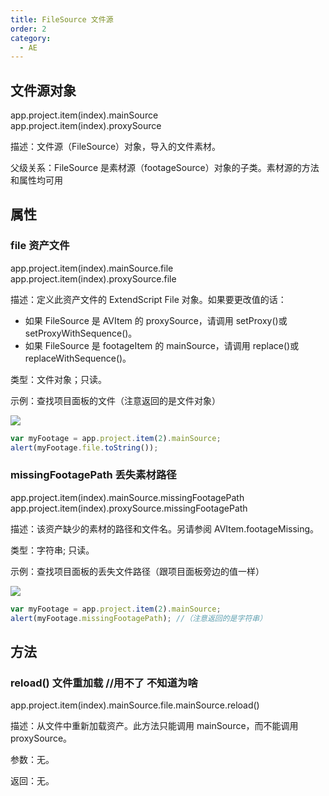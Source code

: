 ```yaml
---
title: FileSource 文件源
order: 2
category:
  - AE
---
```


## 文件源对象

app.project.item(index).mainSource  
app.project.item(index).proxySource

描述：文件源（FileSource）对象，导入的文件素材。

父级关系：FileSource 是素材源（footageSource）对象的子类。素材源的方法和属性均可用

## 属性

### file 资产文件

app.project.item(index).mainSource.file  
app.project.item(index).proxySource.file

描述：定义此资产文件的 ExtendScript File 对象。如果要更改值的话：

- 如果 FileSource 是 AVItem 的 proxySource，请调用 setProxy()或 setProxyWithSequence()。
- 如果 FileSource 是 footageItem 的 mainSource，请调用 replace()或 replaceWithSequence()。

类型：文件对象；只读。

示例：查找项目面板的文件（注意返回的是文件对象）

![](https://cdn.yuelili.com/20211012162834.png)

```javascript
var myFootage = app.project.item(2).mainSource;
alert(myFootage.file.toString());
```

### missingFootagePath 丢失素材路径

app.project.item(index).mainSource.missingFootagePath  
app.project.item(index).proxySource.missingFootagePath

描述：该资产缺少的素材的路径和文件名。另请参阅 AVItem.footageMissing。

类型：字符串; 只读。

示例：查找项目面板的丢失文件路径（跟项目面板旁边的值一样）

![](https://cdn.yuelili.com/20211012162311.png)

```javascript
var myFootage = app.project.item(2).mainSource;
alert(myFootage.missingFootagePath); //（注意返回的是字符串）
```

## 方法

### reload() 文件重加载 //用不了 不知道为啥

app.project.item(index).mainSource.file.mainSource.reload()

描述：从文件中重新加载资产。此方法只能调用 mainSource，而不能调用 proxySource。

参数：无。

返回：无。
